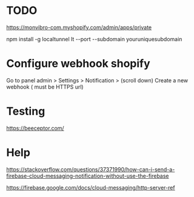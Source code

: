 # TODO 

https://monvibro-com.myshopify.com/admin/apps/private


npm install -g localtunnel
lt --port <your localhost port> --subdomain youruniquesubdomain


# Configure webhook shopify 

Go to panel admin > Settings > Notification > (scroll down) Create a new webhook ( must be HTTPS url)


# Testing 

https://beeceptor.com/


# Help 

https://stackoverflow.com/questions/37371990/how-can-i-send-a-firebase-cloud-messaging-notification-without-use-the-firebase


https://firebase.google.com/docs/cloud-messaging/http-server-ref